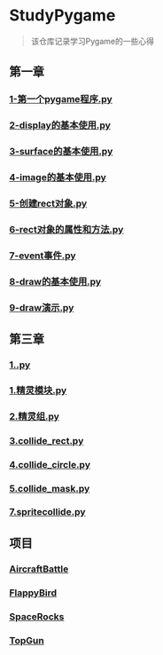 # StudyPygame
> 该仓库记录学习Pygame的一些心得

## 第一章
### [1-第一个pygame程序.py](第一章代码/1-第一个pygame程序.py)
### [2-display的基本使用.py](第一章代码/2-display的基本使用.py)
### [3-surface的基本使用.py](第一章代码/3-surface的基本使用.py)
### [4-image的基本使用.py](第一章代码/4-image的基本使用.py)
### [5-创建rect对象.py](第一章代码/5-创建rect对象.py)
### [6-rect对象的属性和方法.py](第一章代码/6-rect对象的属性和方法.py)
### [7-event事件.py](第一章代码/7-event事件.py)
### [8-draw的基本使用.py](第一章代码/8-draw的基本使用.py)
### [9-draw演示.py](第一章代码/9-draw演示.py)
## 第三章
### [1..py](第三章代码/1..py)
### [1.精灵模块.py](第三章代码/1.精灵模块.py)
### [2.精灵组.py](第三章代码/2.精灵组.py)
### [3.collide_rect.py](第三章代码/3.collide_rect.py)
### [4.collide_circle.py](第三章代码/4.collide_circle.py)
### [5.collide_mask.py](第三章代码/5.collide_mask.py)
### [7.spritecollide.py](第三章代码/7.spritecollide.py])
## 项目
### [AircraftBattle](项目实战代码/AircraftBattle\main.py)
### [FlappyBird](项目实战代码/FlappyBird\main.py)
### [SpaceRocks](项目实战代码/SpaceRocks\main.py)
### [TopGun](项目实战代码/TopGun\main.py)